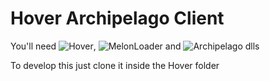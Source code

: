﻿# Hover Archipelago Client

You'll need ![Hover](https://www.pcgamingwiki.com/wiki/Hover_(2017)), ![MelonLoader](https://melonwiki.xyz/) and ![Archipelago dlls](https://github.com/ArchipelagoMW/Archipelago.MultiClient.Net/releases/tag/3.1)

To develop this just clone it inside the Hover folder